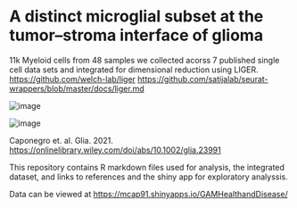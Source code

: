 # A distinct microglial subset at the tumor–stroma interface of glioma
11k Myeloid cells from 48 samples we collected acorss 7 published single cell data sets and integrated for dimensional reduction using LIGER.
https://github.com/welch-lab/liger
https://github.com/satijalab/seurat-wrappers/blob/master/docs/liger.md

![image](https://user-images.githubusercontent.com/36866996/116314537-11ac3a00-a764-11eb-89e6-53fd73dac758.png)

![image](https://user-images.githubusercontent.com/36866996/116314570-1ec92900-a764-11eb-8b4c-3d88d45590a5.png)

Caponegro et. al. Glia. 2021. https://onlinelibrary.wiley.com/doi/abs/10.1002/glia.23991

This repository contains R markdown files used for analysis, the integrated dataset, and links to references and the shiny app for exploratory analyssis. 

Data can be viewed at https://mcap91.shinyapps.io/GAMHealthandDisease/
